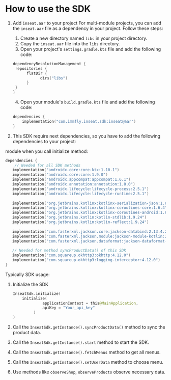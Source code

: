 # How to use the SDK  

1. Add `inseat.aar` to your project
    For multi-module projects, you can add the `inseat.aar` file as a dependency in your project. Follow these steps:
    1. Create a new directory named `libs` in your project directory.
    2. Copy the `inseat.aar` file into the `libs` directory.
    3. Open your project's `settings.gradle.kts` file and add the following code:
    ```kotlin
   dependencyResolutionManagement {
     repositories {
          flatDir {
                dirs("libs")
          }
     }
   }
    ```
    4. Open your module's `build.gradle.kts` file and add the following code:
    ```kotlin
    dependencies {
        implementation("com.immfly.inseat.sdk:inseat@aar")
    }
    ```

2. This SDK require next dependencies, so you have to add the following dependencies to your project:

module when you call initialize method:
```kotlin
dependencies {
    // Needed for all SDK methods
   implementation("androidx.core:core-ktx:1.10.1")
   implementation("androidx.core:core:1.9.0")
   implementation("androidx.appcompat:appcompat:1.6.1")
   implementation("androidx.annotation:annotation:1.8.0")
   implementation("androidx.lifecycle:lifecycle-process:2.5.1")
   implementation("androidx.lifecycle:lifecycle-runtime:2.5.1")
   
   implementation("org.jetbrains.kotlinx:kotlinx-serialization-json:1.6.0")
   implementation("org.jetbrains.kotlinx:kotlinx-coroutines-core:1.6.4")
   implementation("org.jetbrains.kotlinx:kotlinx-coroutines-android:1.6.4")
   implementation("org.jetbrains.kotlin:kotlin-stdlib:1.9.24")
   implementation("org.jetbrains.kotlin:kotlin-reflect:1.9.24")
   
   implementation("com.fasterxml.jackson.core:jackson-databind:2.13.4.2")
   implementation("com.fasterxml.jackson.module:jackson-module-kotlin:2.13.4")
   implementation("com.fasterxml.jackson.dataformat:jackson-dataformat-cbor:2.13.4")
   
   // Needed for method syncProductData() of this SDK
   implementation("com.squareup.okhttp3:okhttp:4.12.0")
   implementation("com.squareup.okhttp3:logging-interceptor:4.12.0")
}
```

Typically SDK usage:
1. Initialize the SDK
   ```kotlin
   InseatSdk.initialize(
       initialize(
                applicationContext = this@MainApplication,
                apiKey = "Your_api_key"
            )
   )
   ```
   
2. Call the `InseatSdk.getInstance().syncProductData()` method to sync the product data.
3. Call the `InseatSdk.getInstance().start` method to start the SDK.
4. Call the `InseatSdk.getInstance().fetchMenus` method to get all menus.
5. Call the `InseatSdk.getInstance().setUserData` method to choose menu.
6. Use methods like `observeShop`, `observeProducts` observe necessary data.
